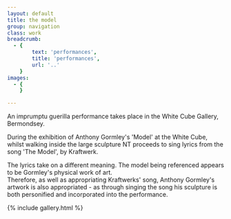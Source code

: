 ```yaml
---
layout: default
title: the model
group: navigation
class: work
breadcrumb:
  - {
  		text: 'performances',
  		title: 'performances',
  		url: '..'
	}
images:
  - {
	}

---
```


An imprumptu guerilla performance takes place in the White Cube Gallery, Bermondsey.

During the exhibition of Anthony Gormley's 'Model' at the White Cube, whilst walking inside the large sculpture NT proceeds to sing lyrics from the song 'The Model', by Kraftwerk.

The lyrics take on a different meaning. The model being referenced appears to be Gormley's physical work of art.</br>
Therefore, as well as appropriating Kraftwerks' song, Anthony Gormley's artwork is also appropriated - as through singing the song his sculpture is both personified and incorporated into the performance.

{% include gallery.html %}
